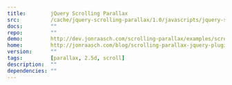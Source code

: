 ```yaml
---
title:        jQuery Scrolling Parallax
src:          /cache/jquery-scrolling-parallax/1.0/javascripts/jquery-scrolling-parallax.js
docs:         ""
repo:         ""
demo:         http://dev.jonraasch.com/scrolling-parallax/examples/scrolling-parallax
home:         http://jonraasch.com/blog/scrolling-parallax-jquery-plugin
version:      ""
tags:         [parallax, 2.5d, scroll]
description:  ""
dependencies: ""
---
```


